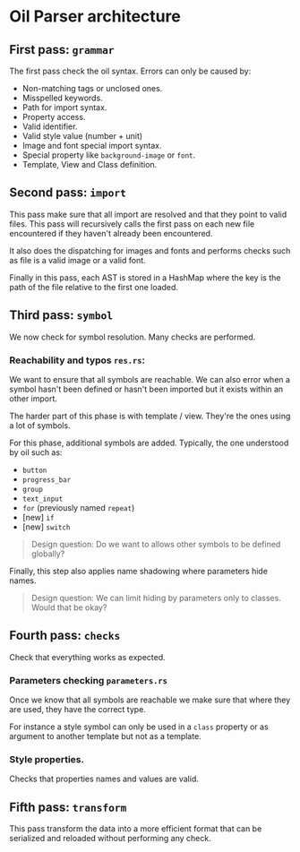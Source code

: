 # Oil Parser architecture

## First pass: `grammar`

The first pass check the oil syntax.
Errors can only be caused by:

* Non-matching tags or unclosed ones.
* Misspelled keywords.
* Path for import syntax.
* Property access.
* Valid identifier.
* Valid style value (number + unit)
* Image and font special import syntax.
* Special property like `background-image` or `font`.
* Template, View and Class definition.

## Second pass: `import`

This pass make sure that all import are resolved and that
they point to valid files. This pass will recursively
calls the first pass on each new file encountered if they
haven't already been encountered.

It also does the dispatching for images and fonts and performs
checks such as file is a valid image or a valid font.

Finally in this pass, each AST is stored in a HashMap where
the key is the path of the file relative to the first one
loaded.

## Third pass: `symbol`

We now check for symbol resolution. Many checks are performed.

### Reachability and typos `res.rs`:

We want to ensure that all symbols are reachable. We can also
error when a symbol hasn't been defined or hasn't been imported
but it exists within an other import.

The harder part of this phase is with template / view. They're the
ones using a lot of symbols.

For this phase, additional symbols are added. Typically,
the one understood by oil such as:

* `button`
* `progress_bar`
* `group`
* `text_input`
* `for` (previously named `repeat`)
* [new] `if`
* [new] `switch`

> Design question:
>     Do we want to allows other symbols to be defined globally?

Finally, this step also applies name shadowing where parameters
hide names.

> Design question:
>     We can limit hiding by parameters only to classes. Would that be okay?


## Fourth pass: `checks`

Check that everything works as expected.

### Parameters checking `parameters.rs`

Once we know that all symbols are reachable we make sure that
where they are used, they have the correct type.

For instance a style symbol can only be used in a `class` property
or as argument to another template but not as a template.

### Style properties.

Checks that properties names and values are valid.

## Fifth pass: `transform`

This pass transform the data into a more efficient format that
can be serialized and reloaded without performing any check.
